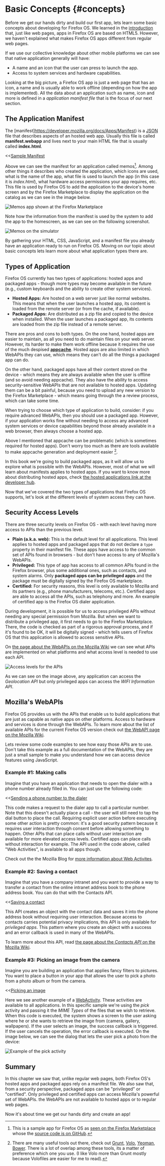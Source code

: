 # Basic Concepts {#concepts}

Before we get our hands dirty and build our first app, lets learn some basic concepts about developing for Firefox OS. We learned in the [introduction](#introduction) that, just like web pages, apps in Firefox OS are based on HTML5. However, we haven't explained what makes Firefox OS apps different from regular web pages. 

If we use our collective knowledge about other mobile platforms we can see that native application generally will have:

* A name and an icon that the user can press to launch the app.
* Access to system services and hardware capabilities. 

Looking at the big picture, a Firefox OS app is just a web page that has an icon, a name and is usually able to work offline (depending on how the app is implemented). All the data about an application such as name, icon and more is defined in a *application manifest file* that is the focus of our next section.

## The Application Manifest

The [manifest]https://developer.mozilla.org/docs/Apps/Manifest) is a [JSON](http://json.org) file that describes aspects of an hosted web app. Usually this file is called **manifest.webapp** and lives next to your main HTML file that is usually called **index.html**.

<<[Sample Manifest](code/sample_manifest.webapp)

Above we can see the manifest for an application called memos[^memos]. Among other things it describes who created the application, which icons are used, what is the name of the app, what file is used to launch the app (in this case it is *index.html*), what hardware access permissions your app requires, etc. This file is used by Firefox OS to add the application to the device's home screen and by the Firefox Marketplace to display the application on the catalog as we can see in the image below.

[^memos]: This is a sample app for Firefox OS as [seen on the Firefox Marketplace](https://marketplace.firefox.com/app/memos) whose the [source code is on GitHub](https://github.com/soapdog/memos-for-firefoxos).

![Memos app shown at the Firefox Marketplace](images/originals/memos-marketplace.png)

Note how the information from the manifest is used by the system to add the app to the homescreen, as we can see on the following screenshot.

![Memos on the simulator](images/originals/memos-simulator.png)

By gathering your HTML, CSS, JavaScript, and a manifest file you already have an application ready to run on Firefox OS. Moving on our topic about basic concepts lets learn more about what application types there are.

## Types of Application

Firefox OS currently has two types of applications: hosted apps and packaged apps - though more types may become available in the future (e.g., custom keyboards and the ability to create other system services).

* **Hosted Apps:** Are hosted on a web server just like normal websites. This means that when the user launches a hosted app, its content is loaded from the remote server (or from the cache, if available).
* **Packaged Apps:** Are distributed as a zip file and copied to the device when installed. When the user launches a packaged app, its contents are loaded from the zip file instead of a remote server. 

There are pros and cons to both types. On the one hand, hosted apps are easier to maintain, as all you need to do maintain files on your web server. However, its harder to make them work offline because it requires the use of the much despised [**appcache**](https://developer.mozilla.org/pt-BR/docs/HTML/Using_the_application_cache). Hosted apps are also limited in which WebAPIs they can use, which means they can't do all the things a packaged app can do.   

On the other hand, packaged apps have all their content stored on the device - which means they are always available when the user is offline (and so avoid needing appcache). They also have the ability to access security-sensitive WebAPIs that are not available to hosted apps. Updating them can be a bit painful, because you need to upload any new version to the Firefox Marketplace - which means going through the a review process, which can take some time.   

When trying to choose which type of application to build, consider: if you require advanced WebAPIs, then you should use a packaged app. However, if your application works fine without needing to access any advanced system services or device capabilities beyond those already available in a web browser, then always choose a hosted app. 

Above I mentioned that appcache can be problematic (which is sometimes required for hosted apps). Don't worry too much as there are tools available to make appcache generation and deployment easier [^js-tools].

In this book we're going to build packaged apps, as it will allow us to explore what is possible with the WebAPIs. However, most of what we will learn about manifests applies to hosted apps. If you want to know more about distributing hosted apps, check [the hosted applications link at the developer hub](https://marketplace.firefox.com/developers/docs/hosted).

[^js-tools]: There are many useful tools out there, check out [Grunt](gruntjs.com), [Volo](http://volojs.org/), [Yeoman](http://yeoman.io/), [Bower](http://bower.io/). There is a lot of overlap among these tools, its a matter of preference which one you use. (I like Volo more than Grunt mostly because Volofiles are easier for me to read).

Now that we've covered the two types of applications that Firefox OS supports, let's look at the different levels of system access they can have.

## Security Access Levels

There are three security levels on Firefox OS - with each level having more access to APIs than the previous level.

* **Plain (a.k.a. web):** This is the default level for all applications. This level applies to hosted apps and packaged apps that do not declare a `type` property in their manifest file. These apps have access to the common set of APIs found in browsers - but don't have access to any of Mozilla's WebAPIs.
* **Privileged:** This type of app has access to all common APIs found in the Firefox browser, plus some additional ones, such as contacts, and system alarms. Only **packaged apps can be privileged apps** and the package must be digitally signed by the Firefox OS marketplace.
* **Certified:** For security reasons, this level is only available to Mozilla and its partners (e.g., phone manufacturers, telecoms, etc.). Certified apps are able to access all the APIs, such as telephony and more. An example of certified app is the Firefox OS dialer application. 

During development, it is possible for us to access privileged APIs without needing any special permission from Mozilla. But when we want to distribute a privileged app, it first needs to go to the Firefox Marketplace. There, the code is checked as part of a rigorous approval process, and if it's found to be OK, it will be digitally signed - which tells users of Firefox OS that this application is allowed to access sensitive APIs.

On [the page about the WebAPIs on the Mozilla Wiki](https://wiki.mozilla.org/WebAPI) we can see what APIs are implemented on what platforms and what access level is needed to use each API.

![Access levels for the APIs](images/originals/webapi-access.png)

As we can see on the image above, any application can access the *Geolocation API* but only privileged apps can access the *WIFI Information API*.

## Mozilla's WebAPIs

Firefox OS provides us with the APIs that enable us to build applications that are just as capable as native apps on other platforms. Access to hardware and services is done through the WebAPIs. To learn more about the list of available APIs for the current Firefox OS version check out [the WebAPI page on the Mozilla Wiki](https://wiki.mozilla.org/WebAPI).

Lets review some code examples to see how easy those APIs are to use. Don't take this example as a full documentation of the WebAPIs, they are just a small sample to make you understand how we can access device features using JavaScript.

### Example #1: Making calls

Imagine that you have an application that needs to open the dialer with a phone number already filled in. You can just use the following code:

<<[Sending a phone number to the dialer](code/webapi_samples/dial.js)

This code makes a request to the dialer app to call a particular number. Note that this doesn't actually place a call - the user will still need to tap the dial button to place the call. Requiring explicit user action before executing some other action is pretty common: it's a good security pattern because it requires user interaction through consent before allowing something to happen. Other APIs that can place calls without user interaction are available for more elevated access levels. Certified apps can place calls without interaction for example. The API used in the code above, called "Web Activities", is available to all apps though.

Check out the the Mozilla Blog for [more information about Web Activites](https://hacks.mozilla.org/2013/01/introducing-web-activities/). 

### Example #2: Saving a contact

Imagine that you have a company intranet and you want to provide a way to transfer a contact from the online intranet address book to the phone address book. You can do that with the Contacts API.

<<[Saving a contact](code/webapi_samples/contact.js)

This API creates an object with the contact data and saves it into the phone address book without requiring user interaction. Because access to contacts carries potential privacy implications, this API is only available for *privileged apps*. This pattern where you create an object with a success and an error callback is used in many of the WebAPIs.

To learn more about this API, read [the page about the *Contacts API* on the Mozilla Wiki](https://wiki.mozilla.org/WebAPI/ContactsAPI).

### Example #3: Picking an image from the camera

Imagine you are building an application that applies fancy filters to pictures. You want to place a button in your app that allows the user to pick a photo from a photo album or from the camera.

<<[Picking an image](code/webapi_samples/pick.js)

Here we see another example of a [WebActivity](https://hacks.mozilla.org/2013/01/introducing-web-activities/). These activities are available to all applications. In this specific sample we're using the *pick* activity and passing it the *MIME Types* of the files that we wish to retrieve. When this code is executed, the system shows a screen to the user asking where he or she wants to retrieve the image from (camera, gallery, wallpapers). If the user selects an image, the success callback is triggered. If the user cancels the operation, the error callback is executed. On the image below, we can see the dialog that lets the user pick a photo from the device:

![Example of the *pick activity*](images/originals/pick_image.png)

## Summary

In this chapter we saw that, unlike regular web pages, both Firefox OS's hosted apps and packaged apps rely on a manifest file. We also saw that, from a security perspective, packaged apps can be "privileged" or "certified". Only privileged and certified apps can access Mozilla's powerful set of WebAPIs. the WebAPIs are not available to hosted apps or to regular web pages. 

Now it's about time we get our hands dirty and create an app!
